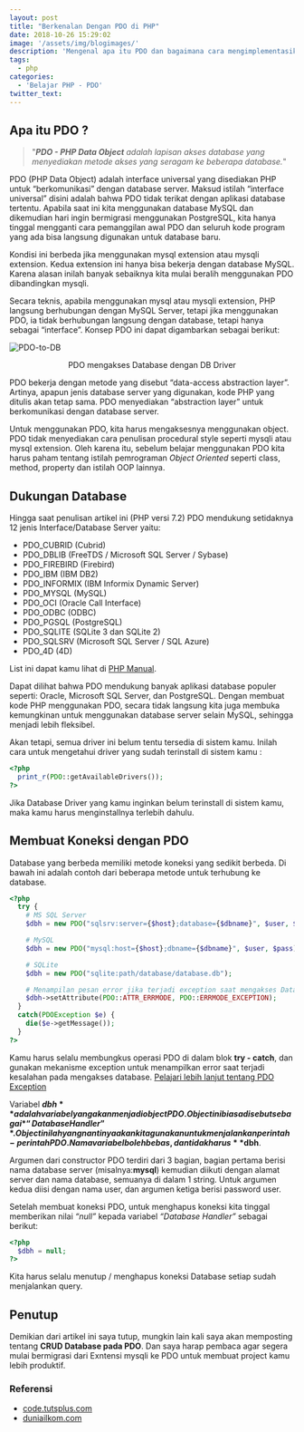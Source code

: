 ```yaml
---
layout: post
title: "Berkenalan Dengan PDO di PHP"
date: 2018-10-26 15:29:02
image: '/assets/img/blogimages/'
description: 'Mengenal apa itu PDO dan bagaimana cara mengimplementasikannya'
tags:
  - php
categories:
  - 'Belajar PHP - PDO'
twitter_text:
---
```


## Apa itu PDO ?
> "***PDO - PHP Data Object*** *adalah lapisan akses database yang menyediakan metode akses yang seragam ke beberapa database.*"

PDO (PHP Data Object) adalah interface universal yang disediakan PHP untuk “berkomunikasi” dengan database server. Maksud istilah “interface universal” disini adalah bahwa PDO tidak terikat dengan aplikasi database tertentu. Apabila saat ini kita menggunakan database MySQL dan dikemudian hari ingin bermigrasi menggunakan PostgreSQL, kita hanya tinggal mengganti cara pemanggilan awal PDO dan seluruh kode program yang ada bisa langsung digunakan untuk database baru.

Kondisi ini berbeda jika menggunakan mysql extension atau mysqli extension. Kedua extension ini hanya bisa bekerja dengan database MySQL. Karena alasan inilah banyak sebaiknya kita mulai beralih menggunakan PDO dibandingkan mysqli.

Secara teknis, apabila menggunakan mysql atau mysqli extension, PHP langsung berhubungan dengan MySQL Server, tetapi jika menggunakan PDO, ia tidak berhubungan langsung dengan database, tetapi hanya sebagai “interface”. Konsep PDO ini dapat digambarkan sebagai berikut:

<p style="overflow-x: hidden;"><img data-aos="fade-right" src="https://s3.amazonaws.com/nettuts/693_pdo/pdo-to-db.png" alt="PDO-to-DB" /></p>
<p style="text-align: center">PDO mengakses Database dengan DB Driver</p>

PDO bekerja dengan metode yang disebut “data-access abstraction layer”. Artinya, apapun jenis database server yang digunakan, kode PHP yang ditulis akan tetap sama. PDO menyediakan “abstraction layer” untuk berkomunikasi dengan database server.

Untuk menggunakan PDO, kita harus mengaksesnya menggunakan object. PDO tidak menyediakan cara penulisan procedural style seperti mysqli atau mysql extension. Oleh karena itu, sebelum belajar menggunakan PDO kita harus paham tentang istilah pemrograman *Object Oriented* seperti class, method, property dan istilah OOP lainnya.

## Dukungan Database
Hingga saat penulisan artikel ini (PHP versi 7.2) PDO mendukung setidaknya 12 jenis Interface/Database Server yaitu:

- PDO_CUBRID (Cubrid)
- PDO_DBLIB	(FreeTDS / Microsoft SQL Server / Sybase)
- PDO_FIREBIRD (Firebird)
- PDO_IBM	(IBM DB2)
- PDO_INFORMIX (IBM Informix Dynamic Server)
- PDO_MYSQL	(MySQL)
- PDO_OCI	(Oracle Call Interface)
- PDO_ODBC (ODBC)
- PDO_PGSQL	(PostgreSQL)
- PDO_SQLITE (SQLite 3 dan SQLite 2)
- PDO_SQLSRV (Microsoft SQL Server / SQL Azure)
- PDO_4D (4D)

List ini dapat kamu lihat di [PHP Manual](http://php.net/manual/en/pdo.drivers.php).

Dapat dilihat bahwa PDO mendukung banyak aplikasi database populer seperti: Oracle, Microsoft SQL Server, dan PostgreSQL. Dengan membuat kode PHP menggunakan PDO, secara tidak langsung kita juga membuka kemungkinan untuk menggunakan database server selain MySQL, sehingga menjadi lebih fleksibel.

Akan tetapi, semua driver ini belum tentu tersedia di sistem kamu. Inilah cara untuk mengetahui driver yang sudah terinstall di sistem kamu :

```php
<?php
  print_r(PDO::getAvailableDrivers());
?>
```

Jika Database Driver yang kamu inginkan belum terinstall di sistem kamu, maka kamu harus menginstallnya terlebih dahulu.

## Membuat Koneksi dengan PDO
Database yang berbeda memiliki metode koneksi yang sedikit berbeda. Di bawah ini adalah contoh dari beberapa metode untuk terhubung ke database.

```php
<?php
  try {
    # MS SQL Server
    $dbh = new PDO("sqlsrv:server={$host};database={$dbname}", $user, $pass);

    # MySQL
    $dbh = new PDO("mysql:host={$host};dbname={$dbname}", $user, $pass);

    # SQLite
    $dbh = new PDO("sqlite:path/database/database.db");

    # Menampilan pesan error jika terjadi exception saat mengakses Database.
    $dbh->setAttribute(PDO::ATTR_ERRMODE, PDO::ERRMODE_EXCEPTION);
  }
  catch(PDOException $e) {
    die($e->getMessage());
  }
?>
```

Kamu harus selalu membungkus operasi PDO di dalam blok **try - catch**, dan gunakan mekanisme exception untuk menampilkan error saat terjadi kesalahan pada mengakses database. [Pelajari lebih lanjut tentang PDO Exception](http://php.net/manual/en/class.pdoexception.php)

Variabel **$dbh** adalah variabel yang akan menjadi object PDO. Object ini biasa disebut sebagai *“Database Handler”*. Object inilah yang nantinya akan kita gunakan untuk menjalankan perintah-perintah PDO. Nama variabel boleh bebas, dan tidak harus **$dbh**.

Argumen dari constructor PDO terdiri dari 3 bagian, bagian pertama berisi nama database server (misalnya:**mysql**) kemudian diikuti dengan alamat server dan nama database, semuanya di dalam 1 string. Untuk argumen kedua diisi dengan nama user, dan argumen ketiga berisi password user.

Setelah membuat koneksi PDO, untuk menghapus koneksi kita tinggal memberikan nilai *“null”* kepada variabel *“Database Handler”* sebagai berikut:

```php
<?php
  $dbh = null;
?>
```

Kita harus selalu menutup / menghapus koneksi Database setiap sudah menjalankan query.

## Penutup
Demikian dari artikel ini saya tutup, mungkin lain kali saya akan memposting tentang **CRUD Database pada PDO**. Dan saya harap pembaca agar segera mulai bermigrasi dari Exntensi mysqli ke PDO untuk membuat project kamu lebih produktif.

### Referensi
- [code.tutsplus.com](https://code.tutsplus.com/id/tutorials/why-you-should-be-using-phps-pdo-for-database-access--net-12059)
- [duniailkom.com](https://www.duniailkom.com/tutorial-php-mysql-pengertian-pdo-dan-cara-mengaktifkan-pdo-php-data-objects/)
